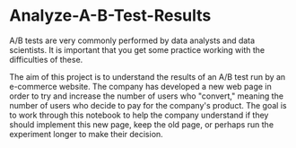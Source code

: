 # Analyze-A-B-Test-Results
A/B tests are very commonly performed by data analysts and data scientists. It is important that you get some practice working with the difficulties of these.

The aim of this project is to understand the results of an A/B test run by an e-commerce website. The company has developed a new web page in order to try and increase the number of users who "convert," meaning the number of users who decide to pay for the company's product. The goal is to work through this notebook to help the company understand if they should implement this new page, keep the old page, or perhaps run the experiment longer to make their decision.
